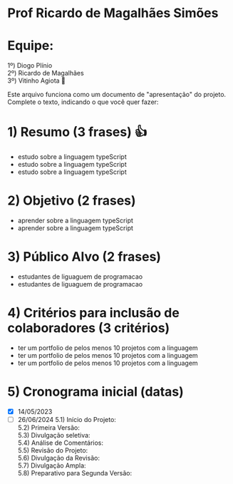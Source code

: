 # Prof Ricardo de Magalhães Simões

# Equipe:   
1º) Diogo Plínio  
2º) Ricardo de Magalhães  
3º) Vitinho Agiota 🥇  

Este arquivo funciona como um documento de "apresentação" do projeto.
Complete o texto, indicando o que você quer fazer:

# 1) Resumo (3 frases) 👍
  - estudo sobre a linguagem typeScript
  - estudo sobre a linguagem typeScript
  - estudo sobre a linguagem typeScript
# 2) Objetivo (2 frases)
  - aprender sobre a linguagem typeScript
  - aprender sobre a linguagem typeScript
# 3) Público Alvo (2 frases)
  - estudantes de liguaguem de programacao
  - estudantes de liguaguem de programacao
# 4) Critérios para inclusão de colaboradores (3 critérios)
  - ter um portfolio de pelos menos 10 projetos com a linguagem
  - ter um portfolio de pelos menos 10 projetos com a linguagem
  - ter um portfolio de pelos menos 10 projetos com a linguagem
# 5) Cronograma inicial (datas)
  - [x] 14/05/2023
  - [ ] 26/06/2024
5.1) Início do Projeto:  
5.2) Primeira Versão:  
5.3) Divulgação seletiva:  
5.4) Análise de Comentários:  
5.5) Revisão do Projeto:  
5.6) Divulgação da Revisão:  
5.7) Divulgação Ampla:  
5.8) Preparativo para Segunda Versão:  
